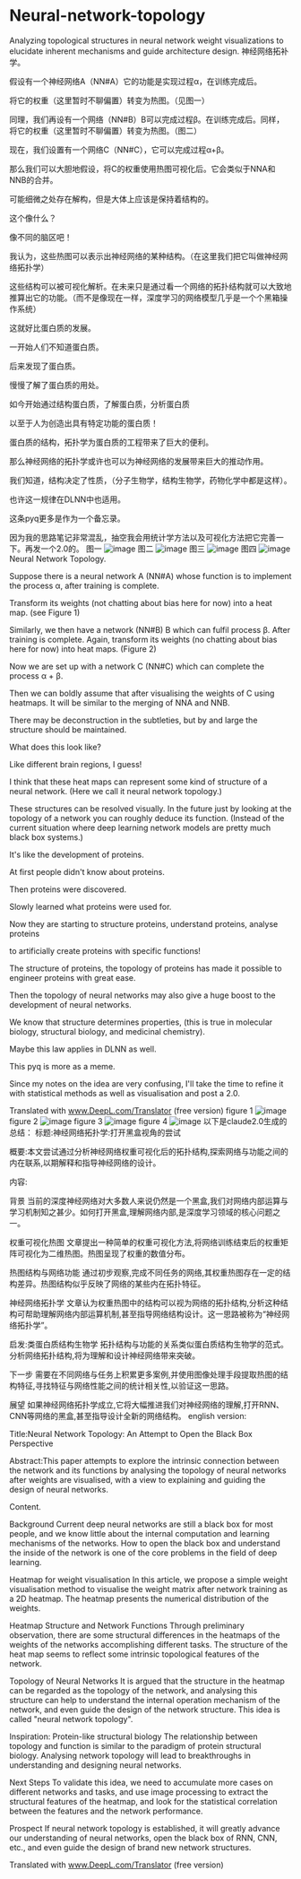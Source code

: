 # Neural-network-topology
Analyzing topological structures in neural network weight visualizations to elucidate inherent mechanisms and guide architecture design.
神经网络拓补学。

假设有一个神经网络A（NN#A）它的功能是实现过程α，在训练完成后。

将它的权重（这里暂时不聊偏置）转变为热图。（见图一）

同理，我们再设有一个网络（NN#B）B可以完成过程β。在训练完成后。同样，将它的权重（这里暂时不聊偏置）转变为热图。（图二）

现在，我们设置有一个网络C（NN#C），它可以完成过程α+β。

那么我们可以大胆地假设，将C的权重使用热图可视化后。它会类似于NNA和NNB的合并。

可能细微之处存在解构，但是大体上应该是保持着结构的。

这个像什么？

像不同的脑区吧！

我认为，这些热图可以表示出神经网络的某种结构。（在这里我们把它叫做神经网络拓扑学）

这些结构可以被可视化解析。在未来只是通过看一个网络的拓扑结构就可以大致地推算出它的功能。（而不是像现在一样，深度学习的网络模型几乎是一个个黑箱操作系统）

这就好比蛋白质的发展。

一开始人们不知道蛋白质。

后来发现了蛋白质。

慢慢了解了蛋白质的用处。

如今开始通过结构蛋白质，了解蛋白质，分析蛋白质

以至于人为创造出具有特定功能的蛋白质！

蛋白质的结构，拓扑学为蛋白质的工程带来了巨大的便利。

那么神经网络的拓扑学或许也可以为神经网络的发展带来巨大的推动作用。

我们知道，结构决定了性质，（分子生物学，结构生物学，药物化学中都是这样）。

也许这一规律在DLNN中也适用。

这条pyq更多是作为一个备忘录。

因为我的思路笔记非常混乱，抽空我会用统计学方法以及可视化方法把它完善一下。再发一个2.0的。
图一
![image](https://github.com/pheonixchen/Neural-network-topology/assets/115352360/dce8072a-ab67-40b5-9f70-c6db7a0edfb0)
图二
![image](https://github.com/pheonixchen/Neural-network-topology/assets/115352360/4f112de0-a9c2-4197-8d40-a19dee44a78e)
图三
![image](https://github.com/pheonixchen/Neural-network-topology/assets/115352360/03230ed3-4f09-4cd2-b1db-caa7c17761fb)
图四
![image](https://github.com/pheonixchen/Neural-network-topology/assets/115352360/31249f8d-b6b6-4a3e-a184-57fa50859ac5)
Neural Network Topology.

Suppose there is a neural network A (NN#A) whose function is to implement the process α, after training is complete.

Transform its weights (not chatting about bias here for now) into a heat map. (see Figure 1)

Similarly, we then have a network (NN#B) B which can fulfil process β. After training is complete. Again, transform its weights (no chatting about bias here for now) into heat maps. (Figure 2)

Now we are set up with a network C (NN#C) which can complete the process α + β.

Then we can boldly assume that after visualising the weights of C using heatmaps. It will be similar to the merging of NNA and NNB.

There may be deconstruction in the subtleties, but by and large the structure should be maintained.

What does this look like?

Like different brain regions, I guess!

I think that these heat maps can represent some kind of structure of a neural network. (Here we call it neural network topology.)

These structures can be resolved visually. In the future just by looking at the topology of a network you can roughly deduce its function. (Instead of the current situation where deep learning network models are pretty much black box systems.)

It's like the development of proteins.

At first people didn't know about proteins.

Then proteins were discovered.

Slowly learned what proteins were used for.

Now they are starting to structure proteins, understand proteins, analyse proteins

to artificially create proteins with specific functions!

The structure of proteins, the topology of proteins has made it possible to engineer proteins with great ease.

Then the topology of neural networks may also give a huge boost to the development of neural networks.

We know that structure determines properties, (this is true in molecular biology, structural biology, and medicinal chemistry).

Maybe this law applies in DLNN as well.

This pyq is more as a meme.

Since my notes on the idea are very confusing, I'll take the time to refine it with statistical methods as well as visualisation and post a 2.0.

Translated with www.DeepL.com/Translator (free version)
figure 1
![image](https://github.com/pheonixchen/Neural-network-topology/assets/115352360/dce8072a-ab67-40b5-9f70-c6db7a0edfb0)
figure 2
![image](https://github.com/pheonixchen/Neural-network-topology/assets/115352360/4f112de0-a9c2-4197-8d40-a19dee44a78e)
figure 3
![image](https://github.com/pheonixchen/Neural-network-topology/assets/115352360/03230ed3-4f09-4cd2-b1db-caa7c17761fb)
figure 4
![image](https://github.com/pheonixchen/Neural-network-topology/assets/115352360/31249f8d-b6b6-4a3e-a184-57fa50859ac5)
以下是claude2.0生成的总结：
标题:神经网络拓扑学:打开黑盒视角的尝试

概要:本文尝试通过分析神经网络权重可视化后的拓扑结构,探索网络与功能之间的内在联系,以期解释和指导神经网络的设计。

内容:

背景
当前的深度神经网络对大多数人来说仍然是一个黑盒,我们对网络内部运算与学习机制知之甚少。如何打开黑盒,理解网络内部,是深度学习领域的核心问题之一。

权重可视化热图
文章提出一种简单的权重可视化方法,将网络训练结束后的权重矩阵可视化为二维热图。热图呈现了权重的数值分布。

热图结构与网络功能
通过初步观察,完成不同任务的网络,其权重热图存在一定的结构差异。热图结构似乎反映了网络的某些内在拓扑特征。

神经网络拓扑学
文章认为权重热图中的结构可以视为网络的拓扑结构,分析这种结构可帮助理解网络内部运算机制,甚至指导网络结构设计。这一思路被称为“神经网络拓扑学”。

启发:类蛋白质结构生物学
拓扑结构与功能的关系类似蛋白质结构生物学的范式。分析网络拓扑结构,将为理解和设计神经网络带来突破。

下一步
需要在不同网络与任务上积累更多案例,并使用图像处理手段提取热图的结构特征,寻找特征与网络性能之间的统计相关性,以验证这一思路。

展望
如果神经网络拓扑学成立,它将大幅推进我们对神经网络的理解,打开RNN、CNN等网络的黑盒,甚至指导设计全新的网络结构。
english version:

Title:Neural Network Topology: An Attempt to Open the Black Box Perspective

Abstract:This paper attempts to explore the intrinsic connection between the network and its functions by analysing the topology of neural networks after weights are visualised, with a view to explaining and guiding the design of neural networks.

Content.

Background
Current deep neural networks are still a black box for most people, and we know little about the internal computation and learning mechanisms of the networks. How to open the black box and understand the inside of the network is one of the core problems in the field of deep learning.

Heatmap for weight visualisation
In this article, we propose a simple weight visualisation method to visualise the weight matrix after network training as a 2D heatmap. The heatmap presents the numerical distribution of the weights.

Heatmap Structure and Network Functions
Through preliminary observation, there are some structural differences in the heatmaps of the weights of the networks accomplishing different tasks. The structure of the heat map seems to reflect some intrinsic topological features of the network.

Topology of Neural Networks
It is argued that the structure in the heatmap can be regarded as the topology of the network, and analysing this structure can help to understand the internal operation mechanism of the network, and even guide the design of the network structure. This idea is called "neural network topology".

Inspiration: Protein-like structural biology
The relationship between topology and function is similar to the paradigm of protein structural biology. Analysing network topology will lead to breakthroughs in understanding and designing neural networks.

Next Steps
To validate this idea, we need to accumulate more cases on different networks and tasks, and use image processing to extract the structural features of the heatmap, and look for the statistical correlation between the features and the network performance.

Prospect
If neural network topology is established, it will greatly advance our understanding of neural networks, open the black box of RNN, CNN, etc., and even guide the design of brand new network structures.

Translated with www.DeepL.com/Translator (free version)
